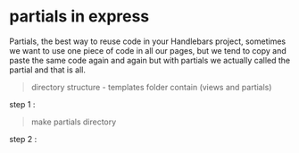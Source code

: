 # partials in express 
Partials, the best way to reuse code in your Handlebars project, sometimes we want to use one piece of code in all our pages, but we tend to copy and paste the same code again and again but with partials we actually called the partial and that is all.
>directory structure - templates folder contain (views and partials)

step 1 : 
>make partials directory

step 2 :
> 
